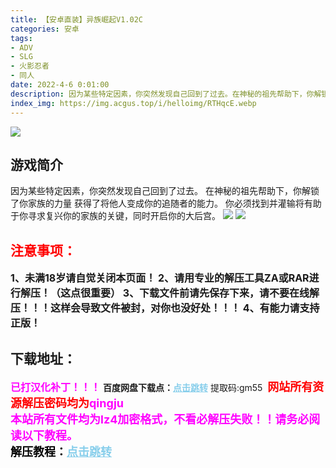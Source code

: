 ```yaml
---
title: 【安卓直装】异族崛起V1.02C
categories: 安卓
tags:
- ADV
- SLG
- 火影忍者
- 同人
date: 2022-4-6 0:01:00
description: 因为某些特定因素，你突然发现自己回到了过去。在神秘的祖先帮助下，你解锁了你家族的力量获得了将他人变成你的追随者的能力。你必须找到并灌输将有助于你寻求复兴你的家族的关键，同时开启你的大后宫。
index_img: https://img.acgus.top/i/helloimg/RTHqcE.webp
---
```

![](https://img.acgus.top/i/helloimg/RTHqcE.webp)
## **游戏简介**
因为某些特定因素，你突然发现自己回到了过去。
在神秘的祖先帮助下，你解锁了你家族的力量
获得了将他人变成你的追随者的能力。
你必须找到并灌输将有助于你寻求复兴你的家族的关键，同时开启你的大后宫。
![](https://img.acgus.top/i/helloimg/RTHeJv.webp)
![](https://img.acgus.top/i/helloimg/RTHxrY.webp)





## <font color=#FF0000 >注意事项：</font>
<font size=3><b>1、未满18岁请自觉关闭本页面！
2、请用专业的解压工具ZA或RAR进行解压！（这点很重要）
3、下载文件前请先保存下来，请不要在线解压！！！这样会导致文件被封，对你也没好处！！！
4、有能力请支持正版！</b></font>

## 下载地址：
<font color=#FF00FF size=3>**已打汉化补丁！！！**</font>
<b>百度网盘下载点：</b><a href="https://pan.baidu.com/s/1aPJqE_ehKFIBQlTc7yWZ_g?pwd=gm55" style="color: #87CEEB;"><b>点击跳转</b></a> 提取码:gm55
<a style="padding: 0" href="https://post.qingju.org/AD/"><img style="max-width:100%" src="https://img.acgus.top/i/2024/07/478f689b8021d8d499ab43d21acf137a.gif" alt=""></a>
<b><font color=#FF0000 size=4>网站所有资源解压密码均为</b></font><b><font color=#FF00FF size=4>qingju</font><font color=#FF0000 ></font></b><br><b><font color=#FF00FF size=4>本站所有文件均为lz4加密格式，不看必解压失败！！请务必阅读以下教程。</b></font><br><b><font color=#000 size=4>解压教程：</b><a href="https://post.qingju.org/tutorial/000/" style="color: #87CEEB;"><b>点击跳转</b></a>
